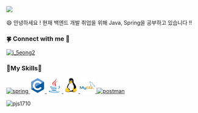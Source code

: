 <img src="https://capsule-render.vercel.app/api?type=waving&color=gradient&height=400&section=header&text=Hello%20&desc=%20%20%20JaeSeong's%20GitHub%20Profile&descSize=15&fontSize=80"/>


😄 안녕하세요 ! 현재 백엔드 개발 취업을 위해 Java, Spring을 공부하고 있습니다 ‼

<h3 align="left">🍀 Connect with me 🔻</h3>
<p align="left">
<a href="https://instagram.com/j_5eong2" target="blank"><img align="center" src="https://raw.githubusercontent.com/rahuldkjain/github-profile-readme-generator/master/src/images/icons/Social/instagram.svg" alt="j_5eong2" height="30" width="40" /></a>
</p>

<h3 align="left">🌟My Skills🌟</h3>
<p align="left"> <a href="[https://spring.io/](https://img.shields.io/badge/C-00599C?style=for-the-badge&logo=c&logoColor=white)" target="_blank" rel="noreferrer"> <img src="https://www.vectorlogo.zone/logos/springio/springio-icon.svg" alt="spring" width="40" height="40"/> </a> <a href="https://www.cprogramming.com/" target="_blank" rel="noreferrer"> <img src="https://raw.githubusercontent.com/devicons/devicon/master/icons/c/c-original.svg" alt="c" width="40" height="40"/> </a> <a href="https://www.java.com" target="_blank" rel="noreferrer"> <img src="https://raw.githubusercontent.com/devicons/devicon/master/icons/java/java-original.svg" alt="java" width="40" height="40"/> </a> <a href="https://www.linux.org/" target="_blank" rel="noreferrer"> <img src="https://raw.githubusercontent.com/devicons/devicon/master/icons/linux/linux-original.svg" alt="linux" width="40" height="40"/> </a> <a href="https://www.mysql.com/" target="_blank" rel="noreferrer"> <img src="https://raw.githubusercontent.com/devicons/devicon/master/icons/mysql/mysql-original-wordmark.svg" alt="mysql" width="40" height="40"/> </a> <a href="https://postman.com" target="_blank" rel="noreferrer"> <img src="https://www.vectorlogo.zone/logos/getpostman/getpostman-icon.svg" alt="postman" width="40" height="40"/> </a></p>

<p><img align="center" src="https://github-readme-streak-stats.herokuapp.com/?user=pjs1710&" alt="pjs1710" /></p>
